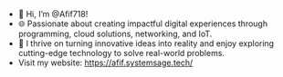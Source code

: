 - 👋 Hi, I’m @Afif718!
- 🌐 Passionate about creating impactful digital experiences through programming, cloud solutions, networking, and IoT.
- 🚀 I thrive on turning innovative ideas into reality and enjoy exploring cutting-edge technology to solve real-world problems.
- Visit my website: https://afif.systemsage.tech/




